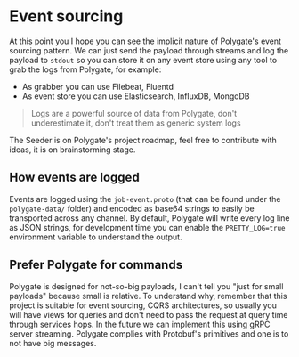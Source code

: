 # Event sourcing

At this point you I hope you can see the implicit nature of Polygate's event sourcing pattern. We can just send the payload through streams and log the payload to `stdout` so you can store it on any event store using any tool to grab the logs from Polygate, for example:

* As grabber you can use Filebeat, Fluentd
* As event store you can use Elasticsearch, InfluxDB, MongoDB

> Logs are a powerful source of data from Polygate, don't underestimate it, don't treat them as generic system logs

The Seeder is on Polygate's project roadmap, feel free to contribute with ideas, it is on brainstorming stage.

## How events are logged

Events are logged using the `job-event.proto` (that can be found under the `polygate-data/` folder) and encoded as base64 strings to easily be transported across any channel. By default, Polygate will write every log line as JSON strings, for development time you can enable the `PRETTY_LOG=true` environment variable to understand the output.

## Prefer Polygate for commands

Polygate is designed for not-so-big payloads, I can't tell you "just for small payloads" because small is relative. To understand why, remember that this project is suitable for event sourcing, CQRS architectures, so usually you will have views for queries and don't need to pass the request at query time through services hops. In the future we can implement this using gRPC server streaming. Polygate complies with Protobuf's primitives and one is to not have big messages.